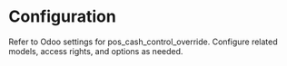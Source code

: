 # Configuration

Refer to Odoo settings for pos_cash_control_override. Configure related models, access rights, and options as needed.
